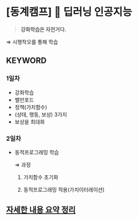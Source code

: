 # [동계캠프] 🤖 딥러닝 인공지능


> **강화학습은 자전거다.**
> 

 ⇒ 시행착오를 통해 학습

## KEYWORD
### 1일차
- 강화학습
- 벨만포드
- 정책(가치함수)
- (상태, 행동, 보상) 3가지
- 보상을 최대화

### 2일차
- 동적프로그래밍 학습

  ⇒ 과정
  
  1. 가치함수 초기화
  
  2. 동적프로그래밍 적용(가치이터레이션)


## [자세한 내용 요약 정리](https://namsojeong.notion.site/1-fd7a6c76f06844abaaffdbebf5df6a0e)

